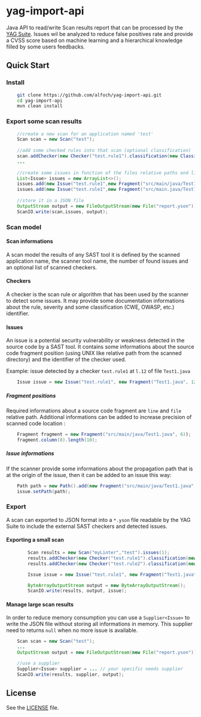 # yag-import-api
Java API to read/write Scan results report that can be processed by the [YAG Suite](http://www.yagaan.com/products.html|http://www.yagaan.com/products.html). Issues wil be analyzed to reduce false positives rate and provide a CVSS score based on machine learning and a hierarchical knowledge filled by some users feedbacks.

## Quick Start

### Install
```sh
	git clone https://github.com/alfoch/yag-import-api.git
	cd yag-import-api
	mvn clean install
```

### Export some scan results

```java
	//create a new scan for an application named 'test'
	Scan scan = new Scan("test");
	
	//add some checked rules into that scan (optional classification)
	scan.addChecker(new Checker("test.rule1").classification(new Classification().cwe(1)));
	...
	
	//create some issues in function of the files relative paths and lines
	List<Issue> issues = new ArrayList<>();
	issues.add(new Issue("test.rule1",new Fragment("src/main/java/Test1.java", 12))); //issue detected by checker test.rule1 at line 12
	issues.add(new Issue("test.rule1",new Fragment("src/main.java/Test1.java", 18)));
	
	//store it in a JSON file
	OutputStream output = new FileOutputStream(new File("report.yson"));
	ScanIO.write(scan,issues, output);
```	

### Scan model

#### Scan informations

A scan model the results of any SAST tool it is defined by the scanned application name, the scanner tool name, the number of found issues and an optional list of scanned checkers.

#### Checkers

A checker is the scan rule or algorithm that has been used by the scanner to detect some issues. It may provide some documentation informations about the rule, severity and some classification (CWE, OWASP, etc.) identifier.

#### Issues

An issue is a potential security vulnerability or weakness detected in the source code by a SAST tool. It contains some informations about the source code fragment position (using UNIX like relative path from the scanned directory) and the identifier of the checker used.

Example: issue detected by a checker `test.rule1` at `l.12` of file `Test1.java`

```java 
	Issue issue = new Issue("test.rule1", new Fragment("Test1.java", 12)
```


##### Fragment positions

Required informations about a source code fragment are `line` and `file` relative path. Additional informations can be added to increase precision of scanned code location :

```java 
    Fragment fragment = new Fragment("src/main/java/Test1.java", 6));
    fragment.column(8).length(10);
```


##### Issue informations

If the scanner provide some informations about the propagation path that is at the origin of the issue, then it can be added to an issue this way:

```java 
    Path path = new Path().add(new Fragment("src/main/java/Test1.java", 6)).add(new Fragment("src/main/java/Test1.java", 8));
    issue.setPath(path);
```

### Export

A scan can exported to JSON format into a `*.yson` file readable by the YAG Suite to include the external SAST checkers and detected issues.

#### Exporting a small scan

```java
		Scan results = new Scan("myLinter","test").issues(1);
		results.addChecker(new Checker("test.rule1").classification(new Classification().cwe(1)).severity(Severity.BLOCKER));
		results.addChecker(new Checker("test.rule2").classification(new Classification().cwe(2)));

		Issue issue = new Issue("test.rule1", new Fragment("Test1.java", 12));

		ByteArrayOutputStream output = new ByteArrayOutputStream();
		ScanIO.write(results, output, issue);
```
	
#### Manage large scan results

In order to reduce memory consumption you can use a ``Supplier<Issue>`` to write the JSON file without storing all informations in memory. This supplier need to returns `null` when no more issue is available.

```java	
	Scan scan = new Scan("test");
	...
	OutputStream output = new FileOutputStream(new File("report.yson"));

	//use a supplier
	Supplier<Issue> supplier = ... // your specific needs supplier
	ScanIO.write(results, supplier, output);
```


## License

See the [LICENSE](https://github.com/alfoch/yag-import-api/blob/master/LICENSE) file.




